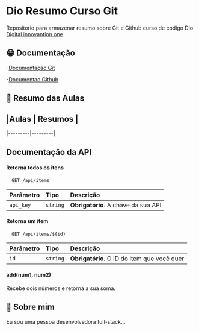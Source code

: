 
# Dio Resumo Curso Git

Repositorio para armazenar resumo sobre Git e Github curso de codigo Dio [Digital innovantion one](https://www.dio.me)

## 😁 Documentação 
-[Documentação Git](https://git-scm.com/doc)

-[Documentao Github](https://docs.github.com) 

## 🙌 Resumo das Aulas 

## |Aulas | Resumos |
|---------|---------|  

## Documentação da API

#### Retorna todos os itens

```http
  GET /api/items
```

| Parâmetro   | Tipo       | Descrição                           |
| :---------- | :--------- | :---------------------------------- |
| `api_key` | `string` | **Obrigatório**. A chave da sua API |

#### Retorna um item

```http
  GET /api/items/${id}
```

| Parâmetro   | Tipo       | Descrição                                   |
| :---------- | :--------- | :------------------------------------------ |
| `id`      | `string` | **Obrigatório**. O ID do item que você quer |

#### add(num1, num2)

Recebe dois números e retorna a sua soma.


## 🚀 Sobre mim
Eu sou uma pessoa desenvolvedora full-stack...

